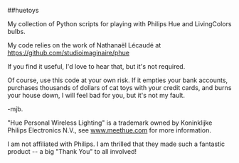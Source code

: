 ##huetoys

My collection of Python scripts for playing with Philips Hue and LivingColors bulbs.

My code relies on the work of Nathanaël Lécaudé at https://github.com/studioimaginaire/phue

If you find it useful, I'd love to hear that, but it's not required. 

Of course, use this code at your own risk. If it empties your bank accounts, purchases thousands of dollars of cat toys with your credit cards, and burns your house down, I will feel bad for you, but it's not my fault.

-mjb.


"Hue Personal Wireless Lighting" is a trademark owned by Koninklijke Philips Electronics N.V., see www.meethue.com for more information.

I am not affiliated with Philips. I am thrilled that they made such a fantastic product -- a big "Thank You" to all involved!
